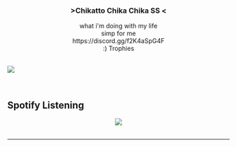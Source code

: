 ### <div align="center"> >Chikatto Chika Chika SS < 
</div>  
  

<div align="center">what i'm doing with my life
</div>  
  

<div align="center">simp for me
</div>  
  

<div align="center">https://discord.gg/f2K4aSpG4F
</div>  
 
 
<div align="center">:) Trophies</div>


<div align="center"></div>  
  
<br/>


![](https://github-profile-trophy.vercel.app/?username=VermeilChan&theme=onedark&no-frame=true&no-bg=false&margin-w=4)
 
 
</div>  
  
<br/>  


## Spotify Listening  
<div align="center"><img src="https://spotify-github-profile.vercel.app/api/view?uid=31r64nyxu26h2227sqznt44icji4&cover_image=true&theme=default&show_offline=false&background_color=121212&bar_color=53b14f&bar_color_cover=true" /></div>
<br />

----
